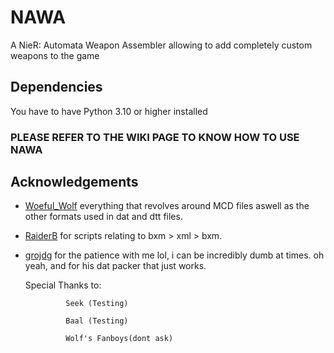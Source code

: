 
# NAWA

A NieR: Automata Weapon Assembler allowing to add completely custom weapons to the game




## Dependencies

You have to have Python 3.10 or higher installed


    
### PLEASE REFER TO THE WIKI PAGE TO KNOW HOW TO USE NAWA



## Acknowledgements

 - [Woeful_Wolf](https://github.com/WoefulWolf) everything that revolves around MCD files aswell as the other formats used in dat and dtt files.
 - [RaiderB](https://github.com/ArthurHeitmann) for scripts relating to bxm > xml > bxm.
 - [grojdg](https://github.com/xxk-i) for the patience with me lol, i can be incredibly dumb at times. oh yeah, and for his dat packer that just works.
   
   Special Thanks to:
   
                Seek (Testing)
   
                Baal (Testing)
   
                Wolf's Fanboys(dont ask)
                
